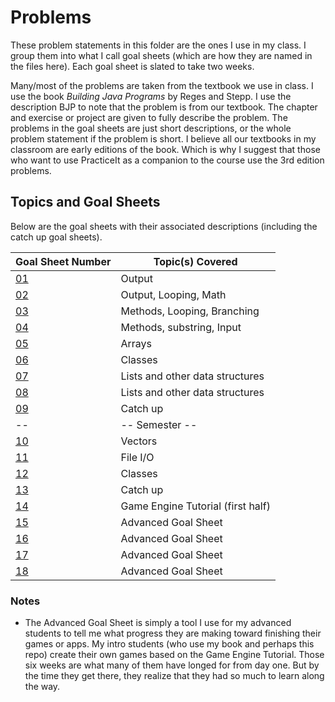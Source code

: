 # Problems
These problem statements in this folder are the ones I use in my class.  I group them into what I call goal sheets (which are how they are named in the files here).  Each goal sheet is slated to take two weeks.

Many/most of the problems are taken from the textbook we use in class.  I use the book *Building Java Programs* by Reges and Stepp.  I use the description BJP to note that the problem is from our textbook.  The chapter and exercise or project are given to fully describe the problem.  The problems in the goal sheets are just short descriptions, or the whole problem statement if the problem is short.  I believe all our textbooks in my classroom are early editions of the book.  Which is why I suggest that those who want to use PracticeIt as a companion to the course use the 3rd edition problems.

## Topics and Goal Sheets
Below are the goal sheets with their associated descriptions (including the catch up goal sheets).

Goal Sheet Number | Topic(s) Covered
----------------- | ----------------
[01](https://github.com/MichaelTMiyoshi/JavaWithMiyoshi/edit/master/Problems/GoalSheet01.md) | Output
[02](https://github.com/MichaelTMiyoshi/JavaWithMiyoshi/edit/master/Problems/GoalSheet02.md) | Output, Looping, Math
[03](https://github.com/MichaelTMiyoshi/JavaWithMiyoshi/edit/master/Problems/GoalSheet03.md) | Methods, Looping, Branching
[04](https://github.com/MichaelTMiyoshi/JavaWithMiyoshi/edit/master/Problems/GoalSheet04.md) | Methods, substring, Input
[05](https://github.com/MichaelTMiyoshi/JavaWithMiyoshi/edit/master/Problems/GoalSheet05.md) | Arrays
[06](https://github.com/MichaelTMiyoshi/JavaWithMiyoshi/edit/master/Problems/GoalSheet06.md) | Classes
[07](https://github.com/MichaelTMiyoshi/JavaWithMiyoshi/blob/master/Problems/GoalSheet07.md) | Lists and other data structures
[08](https://github.com/MichaelTMiyoshi/JavaWithMiyoshi/edit/master/Problems/GoalSheet08.md) | Lists and other data structures
[09](https://github.com/MichaelTMiyoshi/JavaWithMiyoshi/edit/master/Problems/GoalSheet09.md) | Catch up
-- | -- Semester --
[10](https://github.com/MichaelTMiyoshi/JavaWithMiyoshi/edit/master/Problems/GoalSheet10.md) | Vectors
[11](https://github.com/MichaelTMiyoshi/JavaWithMiyoshi/edit/master/Problems/GoalSheet11.md) | File I/O
[12](https://github.com/MichaelTMiyoshi/JavaWithMiyoshi/edit/master/Problems/GoalSheet12.md) | Classes
[13](https://github.com/MichaelTMiyoshi/JavaWithMiyoshi/edit/master/Problems/GoalSheet13.md) | Catch up
[14](https://github.com/MichaelTMiyoshi/JavaWithMiyoshi/edit/master/Problems/GoalSheet14.md) | Game Engine Tutorial (first half)
[15](https://github.com/MichaelTMiyoshi/JavaWithMiyoshi/edit/master/Problems/GoalSheet15.md) | Advanced Goal Sheet
[16](https://github.com/MichaelTMiyoshi/JavaWithMiyoshi/edit/master/Problems/GoalSheet15.md) | Advanced Goal Sheet
[17](https://github.com/MichaelTMiyoshi/JavaWithMiyoshi/edit/master/Problems/GoalSheet15.md) | Advanced Goal Sheet
[18](https://github.com/MichaelTMiyoshi/JavaWithMiyoshi/edit/master/Problems/GoalSheet15.md) | Advanced Goal Sheet

### Notes
* The Advanced Goal Sheet is simply a tool I use for my advanced students to tell me what progress they are making toward finishing their games or apps.  My intro students (who use my book and perhaps this repo) create their own games based on the Game Engine Tutorial.  Those six weeks are what many of them have longed for from day one.  But by the time they get there, they realize that they had so much to learn along the way.
